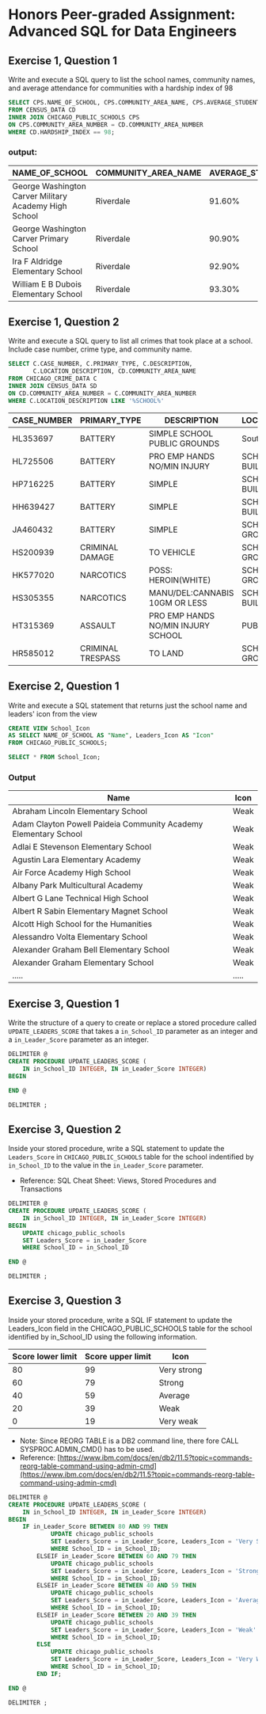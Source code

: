 # Honors Peer-graded Assignment: Advanced SQL for Data Engineers

## Exercise 1, Question 1
Write and execute a SQL query to list the school names, community names, and average attendance for communities with a hardship index of 98

```sql
SELECT CPS.NAME_OF_SCHOOL, CPS.COMMUNITY_AREA_NAME, CPS.AVERAGE_STUDENT_ATTENDANCE, CD.HARDSHIP_INDEX 
FROM CENSUS_DATA CD
INNER JOIN CHICAGO_PUBLIC_SCHOOLS CPS
ON CPS.COMMUNITY_AREA_NUMBER = CD.COMMUNITY_AREA_NUMBER
WHERE CD.HARDSHIP_INDEX == 98;
```

### output:

| NAME_OF_SCHOOL |	COMMUNITY_AREA_NAME	| AVERAGE_STUDENT_ATTENDANCE | HARDSHIP_INDEX
| --- |  --- | --- | --- |
| George Washington Carver Military Academy High School	| Riverdale |	91.60%	| 98 |
| George Washington Carver Primary School	| Riverdale |	90.90% |	98 |
| Ira F Aldridge Elementary School |	Riverdale	| 92.90% |	98 |
| William E B Dubois Elementary School |	Riverdale	| 93.30%	| 98 |

## Exercise 1, Question 2
Write and execute a SQL query to list all crimes that took place at a school. Include case number, crime type, and community name.

```sql
SELECT C.CASE_NUMBER, C.PRIMARY_TYPE, C.DESCRIPTION, 
	   C.LOCATION_DESCRIPTION, CD.COMMUNITY_AREA_NAME 
FROM CHICAGO_CRIME_DATA C
INNER JOIN CENSUS_DATA SD
ON CD.COMMUNITY_AREA_NUMBER = C.COMMUNITY_AREA_NUMBER
WHERE C.LOCATION_DESCRIPTION LIKE '%SCHOOL%'
```

| CASE_NUMBER |	PRIMARY_TYPE |	DESCRIPTION	| LOCATION_DESCRIPTION	| COMMUNITY_AREA_NAME |
| --- | --- | --- | --- | ---| 
| HL353697	| BATTERY	| SIMPLE	SCHOOL PUBLIC GROUNDS	| South Shore |
| HL725506	| BATTERY	| PRO EMP HANDS NO/MIN INJURY	| SCHOOL PUBLIC BUILDING	| Lincoln Square |
| HP716225	| BATTERY	| SIMPLE	| SCHOOL PUBLIC BUILDING	| Douglas |
| HH639427	| BATTERY	| SIMPLE	| SCHOOL PUBLIC BUILDING	| Austin |
| JA460432	| BATTERY	| SIMPLE	| SCHOOL PUBLIC GROUNDS	| Ashburn |
| HS200939	| CRIMINAL DAMAGE	| TO VEHICLE	| SCHOOL PUBLIC GROUNDS	| Austin |
| HK577020	| NARCOTICS	| POSS: HEROIN(WHITE)	| SCHOOL PUBLIC GROUNDS	| Rogers Park |
| HS305355	| NARCOTICS	| MANU/DEL:CANNABIS 10GM OR LESS	| SCHOOL PUBLIC BUILDING	| Brighton Park |
| HT315369	| ASSAULT	| PRO EMP HANDS NO/MIN INJURY	SCHOOL | PUBLIC GROUNDS	East | Garfield Park |
| HR585012	| CRIMINAL TRESPASS	| TO LAND | SCHOOL PUBLIC GROUNDS	| Ashburn |

## Exercise 2, Question 1

Write and execute a SQL statement that returns just the school name and leaders' icon from the view

```sql
CREATE VIEW School_Icon
AS SELECT NAME_OF_SCHOOL AS "Name", Leaders_Icon AS "Icon"
FROM CHICAGO_PUBLIC_SCHOOLS;

SELECT * FROM School_Icon;
```

### Output

| Name	| Icon
| --- | --- |
| Abraham Lincoln Elementary School	| Weak
| Adam Clayton Powell Paideia Community Academy Elementary School	| Weak
| Adlai E Stevenson Elementary School	| Weak
| Agustin Lara Elementary Academy	| Weak
| Air Force Academy High School	| Weak
| Albany Park Multicultural Academy	| Weak
| Albert G Lane Technical High School	| Weak
| Albert R Sabin Elementary Magnet School	| Weak
| Alcott High School for the Humanities	| Weak
| Alessandro Volta Elementary School	| Weak
| Alexander Graham Bell Elementary School	| Weak
| Alexander Graham Elementary School	| Weak
.....	| .....

## Exercise 3, Question 1

Write the structure of a query to create or replace a stored procedure called `UPDATE_LEADERS_SCORE` that takes a `in_School_ID` parameter as an integer and a `in_Leader_Score` parameter as an integer. 

```sql
DELIMITER @
CREATE PROCEDURE UPDATE_LEADERS_SCORE (
	IN in_School_ID INTEGER, IN in_Leader_Score INTEGER)
BEGIN

END @

DELIMITER ;
```

## Exercise 3, Question 2
Inside your stored procedure, write a SQL statement to update the `Leaders_Score` in `CHICAGO_PUBLIC_SCHOOLS` table for the school indentified by `in_School_ID` to the value in the `in_Leader_Score` parameter.

* Reference: SQL Cheat Sheet: Views, Stored Procedures and Transactions

```sql
DELIMITER @
CREATE PROCEDURE UPDATE_LEADERS_SCORE (
	IN in_School_ID INTEGER, IN in_Leader_Score INTEGER)
BEGIN
	UPDATE chicago_public_schools
	SET Leaders_Score = in_Leader_Score
	WHERE School_ID = in_School_ID

END @

DELIMITER ;
```

## Exercise 3, Question 3
Inside your stored procedure, write a SQL IF statement to update the Leaders_Icon field in the CHICAGO_PUBLIC_SCHOOLS table for the school identified by in_School_ID using the following information.

| Score lower limit | Score upper limit |  Icon
| --- | ---| --- |
| 80	| 99 | 	Very strong
60 | 	79 | 	Strong
40 | 	59 | 	Average
20 | 	39 | 	Weak
0 | 	19 | 	Very weak
* Note: Since REORG TABLE is a DB2 command line, there fore CALL SYSPROC.ADMIN_CMD() has to be used.
* Reference: [https://www.ibm.com/docs/en/db2/11.5?topic=commands-reorg-table-command-using-admin-cmd](https://www.ibm.com/docs/en/db2/11.5?topic=commands-reorg-table-command-using-admin-cmd)

```sql
DELIMITER @
CREATE PROCEDURE UPDATE_LEADERS_SCORE (
	IN in_School_ID INTEGER, IN in_Leader_Score INTEGER)
BEGIN
	IF in_Leader_Score BETWEEN 80 AND 99 THEN
			UPDATE chicago_public_schools 
			SET Leaders_Score = in_Leader_Score, Leaders_Icon = 'Very Strong'
			WHERE School_ID = in_School_ID;
		ELSEIF in_Leader_Score BETWEEN 60 AND 79 THEN
			UPDATE chicago_public_schools 
			SET Leaders_Score = in_Leader_Score, Leaders_Icon = 'Strong'
			WHERE School_ID = in_School_ID;
		ELSEIF in_Leader_Score BETWEEN 40 AND 59 THEN
			UPDATE chicago_public_schools 
			SET Leaders_Score = in_Leader_Score, Leaders_Icon = 'Average'
			WHERE School_ID = in_School_ID;		
		ELSEIF in_Leader_Score BETWEEN 20 AND 39 THEN
			UPDATE chicago_public_schools 
			SET Leaders_Score = in_Leader_Score, Leaders_Icon = 'Weak'
			WHERE School_ID = in_School_ID;	
		ELSE 	
			UPDATE chicago_public_schools 
			SET Leaders_Score = in_Leader_Score, Leaders_Icon = 'Very Weak'
			WHERE School_ID = in_School_ID;	
		END IF;

END @

DELIMITER ;
```



